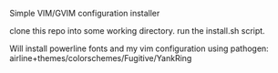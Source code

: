 Simple VIM/GVIM configuration installer

clone this repo into some working directory.
run the install.sh script.

Will install powerline fonts and my vim configuration using pathogen: airline+themes/colorschemes/Fugitive/YankRing


